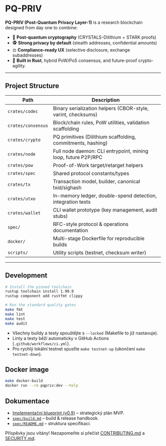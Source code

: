 # PQ-PRIV

**PQ-PRIV (Post-Quantum Privacy Layer-1)** is a research blockchain designed from day one to combine:

- 🧩 **Post-quantum cryptography** (CRYSTALS-Dilithium + STARK proofs)
- 🕵️ **Strong privacy by default** (stealth addresses, confidential amounts)
- ⚖️ **Compliance-ready UX** (selective disclosure, exchange subaddresses)
- 🧠 **Built in Rust**, hybrid PoW/PoS consensus, and future-proof crypto-agility.

---

## Project Structure

| Path | Description |
|------|-------------|
| `crates/codec`    | Binary serialization helpers (CBOR-style, varint, checksums) |
| `crates/consensus`| Block/chain rules, PoW utilities, validation scaffolding |
| `crates/crypto`   | PQ primitives (Dilithium scaffolding, commitments, hashing) |
| `crates/node`     | Full node daemon: CLI entrypoint, mining loop, future P2P/RPC |
| `crates/pow`      | Proof-of-Work target/retarget helpers |
| `crates/spec`     | Shared protocol constants/types |
| `crates/tx`       | Transaction model, builder, canonical txid/sighash |
| `crates/utxo`     | In-memory ledger, double-spend detection, integration tests |
| `crates/wallet`   | CLI wallet prototype (key management, audit stubs) |
| `spec/`           | RFC-style protocol & operations documentation |
| `docker/`         | Multi-stage Dockerfile for reproducible builds |
| `scripts/`        | Utility scripts (testnet, checksum writer) |

---

## Development

```bash
# Install the pinned toolchain
rustup toolchain install 1.90.0
rustup component add rustfmt clippy

# Run the standard quality gates
make fmt
make lint
make test
make audit
```

* Všechny buildy a testy spouštějte s `--locked` (Makefile to již nastavuje).
* Linty a testy běží automaticky v GitHub Actions (`.github/workflows/ci.yml`).
* Pro rychlý lokální testnet spusťte `make testnet-up` (ukončení `make testnet-down`).

## Docker image

```bash
make docker-build
docker run --rm pqpriv:dev --help
```

## Dokumentace

* [Implementační blueprint (v0.9)](./spec/blueprint.md) – strategický plán MVP.
* [`spec/build.md`](./spec/build.md) – build & release handbook.
* [`spec/README.md`](./spec/README.md) – struktura specifikací.

Příspěvky jsou vítány! Nezapomeňte si přečíst [CONTRIBUTING.md](./CONTRIBUTING.md) a [SECURITY.md](./SECURITY.md).
